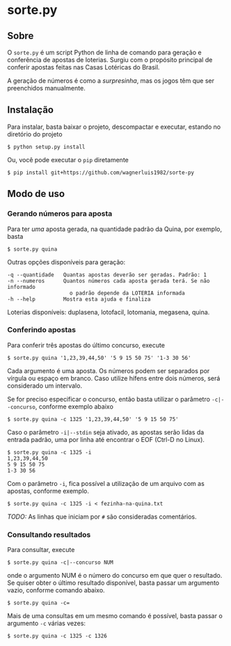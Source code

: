 sorte.py
========

Sobre
-----

O `sorte.py` é um script Python de linha de comando para geração e conferência
de apostas de loterias.  Surgiu com o propósito principal de conferir apostas
feitas nas Casas Lotéricas do Brasil.

A geração de números é como a *surpresinha*, mas os jogos têm que ser
preenchidos manualmente.

Instalação
----------

Para instalar, basta baixar o projeto, descompactar e executar, estando no
diretório do projeto

    $ python setup.py install

Ou, você pode executar o `pip` diretamente

    $ pip install git+https://github.com/wagnerluis1982/sorte-py

Modo de uso
-----------

### Gerando números para aposta

Para ter *uma* aposta gerada, na quantidade padrão da Quina, por exemplo, basta

    $ sorte.py quina

Outras opções disponíveis para geração:

    -q --quantidade   Quantas apostas deverão ser geradas. Padrão: 1
    -n --numeros      Quantos números cada aposta gerada terá. Se não informado
                        o padrão depende da LOTERIA informada
    -h --help         Mostra esta ajuda e finaliza

Loterias disponíveis: duplasena, lotofacil, lotomania, megasena, quina.

### Conferindo apostas

Para conferir três apostas do último concurso, execute

    $ sorte.py quina '1,23,39,44,50' '5 9 15 50 75' '1-3 30 56'

Cada argumento é uma aposta. Os números podem ser separados por vírgula ou
espaço em branco. Caso utilize hífens entre dois números, será considerado um
intervalo.

Se for preciso especificar o concurso, então basta utilizar o parâmetro
`-c|--concurso`, conforme exemplo abaixo

    $ sorte.py quina -c 1325 '1,23,39,44,50' '5 9 15 50 75'

Caso o parâmetro `-i|--stdin` seja ativado, as apostas serão lidas da entrada
padrão, uma por linha até encontrar o EOF (Ctrl-D no Linux).

    $ sorte.py quina -c 1325 -i
    1,23,39,44,50
    5 9 15 50 75
    1-3 30 56

Com o parâmetro `-i`, fica possível a utilização de um arquivo com as apostas,
conforme exemplo.

    $ sorte.py quina -c 1325 -i < fezinha-na-quina.txt

*TODO:* As linhas que iniciam por `#` são consideradas comentários.

### Consultando resultados

Para consultar, execute

    $ sorte.py quina -c|--concurso NUM

onde o argumento NUM é o número do concurso em que quer o resultado. Se quiser
obter o último resultado disponível, basta passar um argumento vazio, conforme
comando abaixo.

    $ sorte.py quina -c=

Mais de uma consultas em um mesmo comando é possível, basta passar o argumento
`-c` várias vezes:

    $ sorte.py quina -c 1325 -c 1326
